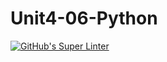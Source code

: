 # Unit4-06-Python
[![GitHub's Super Linter](README.md/../../../workflows/Mr%20Coxall's%20Super%20Linter/badge.svg)](README.md/../../../actions)
